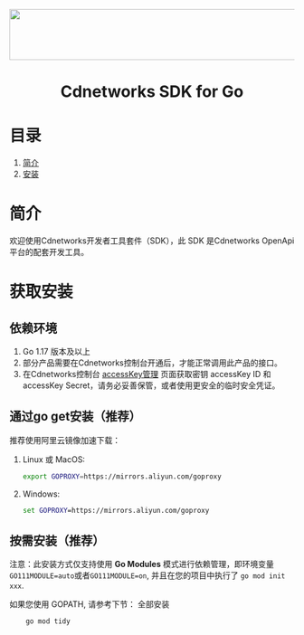 <p align="center">
<a href="https://www.cdnetworks.com"><img width="600" height="90" src="https://www.cdnetworks.com/wp-content/uploads/2020/11/cdnetworks-logo-svg.svg"></img></a>
</p>
<h1 align="center">Cdnetworks SDK for Go</h1>

# 目录
1. [简介](#简介)
2. [安装](#获取安装)


# 简介

欢迎使用Cdnetworks开发者工具套件（SDK），此 SDK 是Cdnetworks OpenApi平台的配套开发工具。

# 获取安装

## 依赖环境

1. Go 1.17 版本及以上
2. 部分产品需要在Cdnetworks控制台开通后，才能正常调用此产品的接口。
3. 在Cdnetworks控制台 [accessKey管理](https://dash.cdnetworks.com/account/accessKey) 页面获取密钥 accessKey ID 和 accessKey Secret，请务必妥善保管，或者使用更安全的临时安全凭证。


## 通过go get安装（推荐）

推荐使用阿里云镜像加速下载：

1. Linux 或 MacOS:

    ```bash
    export GOPROXY=https://mirrors.aliyun.com/goproxy
    ```

2. Windows:

    ```cmd
    set GOPROXY=https://mirrors.aliyun.com/goproxy
    ```

## 按需安装（推荐）

注意：此安装方式仅支持使用 **Go Modules** 模式进行依赖管理，即环境变量 `GO111MODULE=auto`或者`GO111MODULE=on`, 并且在您的项目中执行了 `go mod init xxx`.

如果您使用 GOPATH, 请参考下节： 全部安装

```cmd
    go mod tidy
```